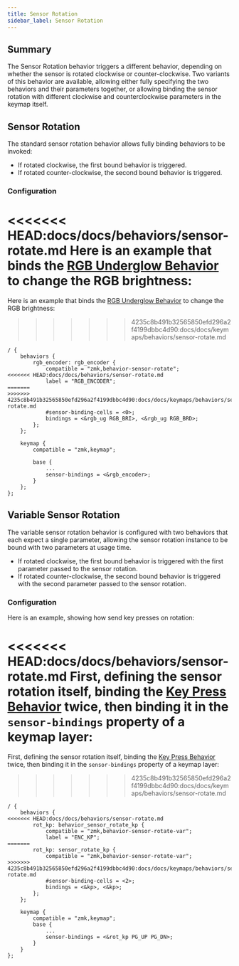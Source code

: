 ```yaml
---
title: Sensor Rotation
sidebar_label: Sensor Rotation
---
```


## Summary

The Sensor Rotation behavior triggers a different behavior, depending on whether the sensor is rotated clockwise or counter-clockwise. Two variants of this behavior are available, allowing either fully specifying the
two behaviors and their parameters together, or allowing binding the sensor rotation with different clockwise and counterclockwise parameters in the keymap itself.

## Sensor Rotation

The standard sensor rotation behavior allows fully binding behaviors to be invoked:

- If rotated clockwise, the first bound behavior is triggered.
- If rotated counter-clockwise, the second bound behavior is triggered.

### Configuration

<<<<<<< HEAD:docs/docs/behaviors/sensor-rotate.md
Here is an example that binds the [RGB Underglow Behavior](/docs/behaviors/underglow.md) to change the RGB brightness:
=======
Here is an example that binds the [RGB Underglow Behavior](underglow.md) to change the RGB brightness:
>>>>>>> 4235c8b491b32565850efd296a2f4199dbbc4d90:docs/docs/keymaps/behaviors/sensor-rotate.md

```dts
/ {
    behaviors {
        rgb_encoder: rgb_encoder {
            compatible = "zmk,behavior-sensor-rotate";
<<<<<<< HEAD:docs/docs/behaviors/sensor-rotate.md
            label = "RGB_ENCODER";
=======
>>>>>>> 4235c8b491b32565850efd296a2f4199dbbc4d90:docs/docs/keymaps/behaviors/sensor-rotate.md
            #sensor-binding-cells = <0>;
            bindings = <&rgb_ug RGB_BRI>, <&rgb_ug RGB_BRD>;
        };
    };

    keymap {
        compatible = "zmk,keymap";

        base {
            ...
            sensor-bindings = <&rgb_encoder>;
        }
    };
};
```

## Variable Sensor Rotation

The variable sensor rotation behavior is configured with two behaviors that each expect a single parameter,
allowing the sensor rotation instance to be bound with two parameters at usage time.

- If rotated clockwise, the first bound behavior is triggered with the first parameter passed to the sensor rotation.
- If rotated counter-clockwise, the second bound behavior is triggered with the second parameter passed to the sensor rotation.

### Configuration

Here is an example, showing how send key presses on rotation:

<<<<<<< HEAD:docs/docs/behaviors/sensor-rotate.md
First, defining the sensor rotation itself, binding the [Key Press Behavior](/docs/behaviors/key-press.md) twice, then binding it in the `sensor-bindings` property of a keymap layer:
=======
First, defining the sensor rotation itself, binding the [Key Press Behavior](key-press.md) twice, then binding it in the `sensor-bindings` property of a keymap layer:
>>>>>>> 4235c8b491b32565850efd296a2f4199dbbc4d90:docs/docs/keymaps/behaviors/sensor-rotate.md

```dts
/ {
    behaviors {
<<<<<<< HEAD:docs/docs/behaviors/sensor-rotate.md
        rot_kp: behavior_sensor_rotate_kp {
            compatible = "zmk,behavior-sensor-rotate-var";
            label = "ENC_KP";
=======
        rot_kp: sensor_rotate_kp {
            compatible = "zmk,behavior-sensor-rotate-var";
>>>>>>> 4235c8b491b32565850efd296a2f4199dbbc4d90:docs/docs/keymaps/behaviors/sensor-rotate.md
            #sensor-binding-cells = <2>;
            bindings = <&kp>, <&kp>;
        };
    };

    keymap {
        compatible = "zmk,keymap";
        base {
            ...
            sensor-bindings = <&rot_kp PG_UP PG_DN>;
        }
    }
};
```

